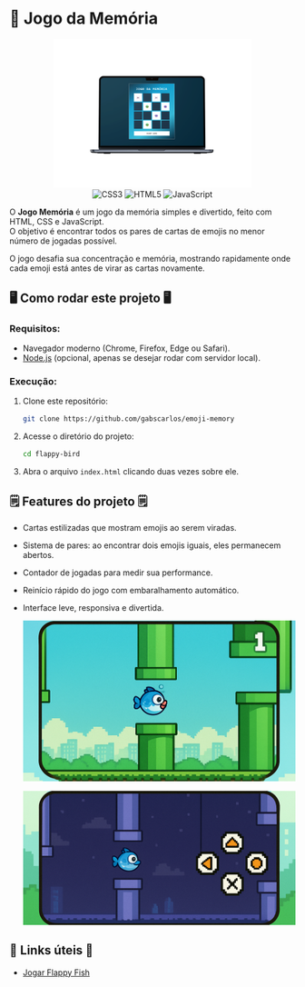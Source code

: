 # 🧠 Jogo da Memória

<div align="center">
<img src="https://github.com/gabscarlos/jogo-memoria/raw/main/.gitassets/capa.png" width="350" />

<div data-badges>
    <img src="https://img.shields.io/badge/css3-%231572B6.svg?style=for-the-badge&logo=css3&logoColor=white" alt="CSS3" />
    <img src="https://img.shields.io/badge/html5-%23E34F26.svg?style=for-the-badge&logo=html5&logoColor=white" alt="HTML5" />
    <img src="https://img.shields.io/badge/javascript-%23F7DF1E.svg?style=for-the-badge&logo=javascript&logoColor=black" alt="JavaScript" />
</div>
</div>

O **Jogo Memória** é um jogo da memória simples e divertido, feito com HTML, CSS e JavaScript.  
O objetivo é encontrar todos os pares de cartas de emojis no menor número de jogadas possível.  

O jogo desafia sua concentração e memória, mostrando rapidamente onde cada emoji está antes de virar as cartas novamente.  

## 🖥️ Como rodar este projeto 🖥️

### Requisitos:

- Navegador moderno (Chrome, Firefox, Edge ou Safari).
- [Node.js](https://nodejs.org/pt) (opcional, apenas se desejar rodar com servidor local).

### Execução:

1. Clone este repositório:

   ```sh
   git clone https://github.com/gabscarlos/emoji-memory
   ```

2. Acesse o diretório do projeto:

   ```sh
   cd flappy-bird
   ```

3. Abra o arquivo `index.html` clicando duas vezes sobre ele.

## 🗒️ Features do projeto 🗒️

- Cartas estilizadas que mostram emojis ao serem viradas.
- Sistema de pares: ao encontrar dois emojis iguais, eles permanecem abertos.
- Contador de jogadas para medir sua performance.
- Reinício rápido do jogo com embaralhamento automático.
- Interface leve, responsiva e divertida.

    ![](https://github.com/gabscarlos/flappy-fish/raw/main/.gitassets/2.png)

    ![](https://github.com/gabscarlos/flappy-fish/raw/main/.gitassets/3.png)

## 💎 Links úteis 💎

- [Jogar Flappy Fish](https://gabscarlos.github.io/jogo-memoria/)
